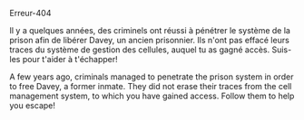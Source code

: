 Erreur-404

Il y a quelques années, des criminels ont réussi à pénétrer le système de la prison afin de libérer Davey, un ancien prisonnier. Ils n'ont pas effacé leurs traces du système de gestion des cellules, auquel tu as gagné accès. Suis-les pour t'aider à t'échapper!

A few years ago, criminals managed to penetrate the prison system in order to free Davey, a former inmate. They did not erase their traces from the cell management system, to which you have gained access. Follow them to help you escape!
